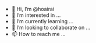 - 👋 Hi, I’m @hoairai
- 👀 I’m interested in ...
- 🌱 I’m currently learning ...
- 💞️ I’m looking to collaborate on ...
- 📫 How to reach me ...

<!---
hoairai/hoairai is a ✨ special ✨ repository because its `README.md` (this file) appears on your GitHub profile.
You can click the Preview link to take a look at your changes.
--->
